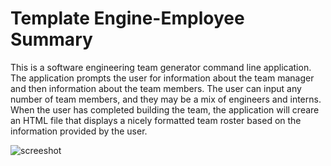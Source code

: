 # Template Engine-Employee Summary
This is a software engineering team generator command line application. The application prompts the user for information about the team manager and then information about the team members. The user can input any number of team members, and they may be a mix of engineers and interns. When the user has completed building the team, the application will creare an HTML file that displays a nicely formatted team roster based on the information provided by the user. 

![screeshot](https://blegesse-git.github.com/Template-Engine-Employee-Summary/hw8.png)
